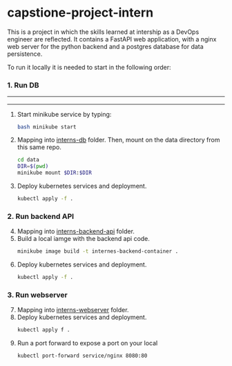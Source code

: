 # capstione-project-intern
This is a project in which the skills learned at intership as a DevOps engineer are reflected. It contains a FastAPI web application, with a nginx web server for the python backend and a postgres database for data persistence.

<!-- 
  In this project put into practice the skills learned at intership as a DevOps engineer. It is about build a simple CI/CD pipeline and then host in cloud using tools like FastAPI, Docker, Kubernetes, Jenkins and (Azure/AWS).

  Prerequisites.
  -FastAPI
  -Python
  -Github
  -Docker
  -Kubernetes
  -Jenkins
  -Azure/AWS
  -Linux OS

  ### 1. Create a project repository on Github

-->

To run it locally it is needed to start in the following order:

### 1. Run DB <hr/>
---
1. Start minikube service by typing:
    ```bash
    bash minikube start
    ```
2. Mapping into [interns-db](https://github.com/jnavarro447/capstione-project-intern/tree/main/interns-db) folder. 
   Then, mount on the data directory from this same repo. <br/>
    ```bash
    cd data
    DIR=$(pwd)
    minikube mount $DIR:$DIR
    ```
3. Deploy kubernetes services and deployment.
    ```bash
    kubectl apply -f .
    ```
    
### 2. Run backend API
4. Mapping into [interns-backend-api](https://github.com/jnavarro447/capstione-project-intern/tree/main/interns-backend-api) folder.
5. Build a local iamge with the backend api code.
    ```bash
    minikube image build -t internes-backend-container .
    ```
6. Deploy kubernetes services and deployment.
    ```bash
    kubectl apply -f .
    ```

### 3. Run webserver
7. Mapping into [interns-webserver](https://github.com/jnavarro447/capstione-project-intern/tree/main/interns-webserver) folder.
8. Deploy kubernetes services and deployment.
    ```bash
    kubectl apply f .
    ```
9. Run a port forward to expose a port on your local
    ```bash
    kubectl port-forward service/nginx 8080:80
    ```


